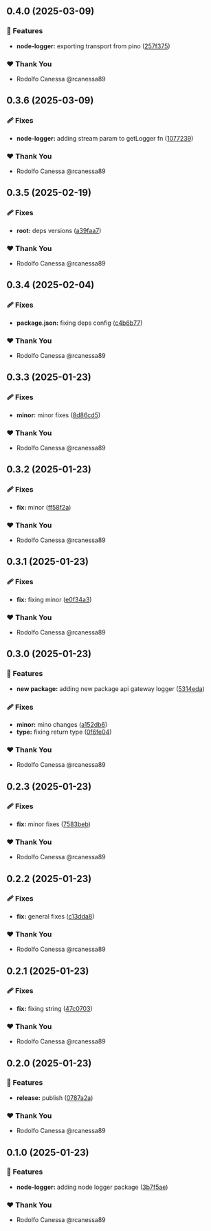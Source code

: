 ## 0.4.0 (2025-03-09)

### 🚀 Features

- **node-logger:** exporting transport from pino ([257f375](https://github.com/rcanessa89/my-shared/commit/257f375))

### ❤️ Thank You

- Rodolfo Canessa @rcanessa89

## 0.3.6 (2025-03-09)

### 🩹 Fixes

- **node-logger:** adding stream param to getLogger fn ([1077239](https://github.com/rcanessa89/my-shared/commit/1077239))

### ❤️ Thank You

- Rodolfo Canessa @rcanessa89

## 0.3.5 (2025-02-19)

### 🩹 Fixes

- **root:** deps versions ([a39faa7](https://github.com/rcanessa89/my-shared/commit/a39faa7))

### ❤️ Thank You

- Rodolfo Canessa @rcanessa89

## 0.3.4 (2025-02-04)

### 🩹 Fixes

- **package.json:** fixing deps config ([c4b6b77](https://github.com/rcanessa89/my-shared/commit/c4b6b77))

### ❤️ Thank You

- Rodolfo Canessa @rcanessa89

## 0.3.3 (2025-01-23)

### 🩹 Fixes

- **minor:** minor fixes ([8d86cd5](https://github.com/rcanessa89/my-shared/commit/8d86cd5))

### ❤️ Thank You

- Rodolfo Canessa @rcanessa89

## 0.3.2 (2025-01-23)

### 🩹 Fixes

- **fix:** minor ([ff58f2a](https://github.com/rcanessa89/my-shared/commit/ff58f2a))

### ❤️ Thank You

- Rodolfo Canessa @rcanessa89

## 0.3.1 (2025-01-23)

### 🩹 Fixes

- **fix:** fixing minor ([e0f34a3](https://github.com/rcanessa89/my-shared/commit/e0f34a3))

### ❤️ Thank You

- Rodolfo Canessa @rcanessa89

## 0.3.0 (2025-01-23)

### 🚀 Features

- **new package:** adding new package api gateway logger ([5314eda](https://github.com/rcanessa89/my-shared/commit/5314eda))

### 🩹 Fixes

- **minor:** mino changes ([a152db6](https://github.com/rcanessa89/my-shared/commit/a152db6))
- **type:** fixing return type ([0f6fe04](https://github.com/rcanessa89/my-shared/commit/0f6fe04))

### ❤️ Thank You

- Rodolfo Canessa @rcanessa89

## 0.2.3 (2025-01-23)

### 🩹 Fixes

- **fix:** minor fixes ([7583beb](https://github.com/rcanessa89/my-shared/commit/7583beb))

### ❤️ Thank You

- Rodolfo Canessa @rcanessa89

## 0.2.2 (2025-01-23)

### 🩹 Fixes

- **fix:** general fixes ([c13dda8](https://github.com/rcanessa89/my-shared/commit/c13dda8))

### ❤️ Thank You

- Rodolfo Canessa @rcanessa89

## 0.2.1 (2025-01-23)

### 🩹 Fixes

- **fix:** fixing string ([47c0703](https://github.com/rcanessa89/my-shared/commit/47c0703))

### ❤️ Thank You

- Rodolfo Canessa @rcanessa89

## 0.2.0 (2025-01-23)

### 🚀 Features

- **release:** publish ([0787a2a](https://github.com/rcanessa89/my-shared/commit/0787a2a))

### ❤️ Thank You

- Rodolfo Canessa @rcanessa89

## 0.1.0 (2025-01-23)

### 🚀 Features

- **node-logger:** adding node logger package ([3b7f5ae](https://github.com/rcanessa89/my-shared/commit/3b7f5ae))

### ❤️ Thank You

- Rodolfo Canessa @rcanessa89
